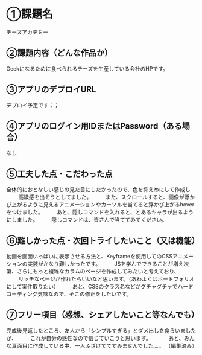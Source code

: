 # ①課題名
チーズアカデミー

## ②課題内容（どんな作品か）
Geekになるために食べられるチーズを生産している会社のHPです。

## ③アプリのデプロイURL
デプロイ予定です；；

## ④アプリのログイン用IDまたはPassword（ある場合）
なし

## ⑤工夫した点・こだわった点
全体的におとなしい感じの見た目にしたかったので、色を抑えめにして作成し
　　  高級感を出そうとしてました。
 　　 また、スクロールすると、画像が浮かび上がるように見えるアニメーションやカーソルを当てると浮かび上がるhoverをつけました。
　　  あと、隠しコマンドを入れると、とあるキャラが出るようにしました。
　　  隠しコマンドは、皆さんで当ててみてください。


## ⑥難しかった点・次回トライしたいこと（又は機能）
動画を画面いっぱいに表示させる方法と、Keyframeを使用してのCSSアニメーションの実装がかなり難しかったです。
　　   JSを学んでできることが増え次第、さらにもっと複雑なカラムのページを作成してみたいと考えており、
　　   リッチなページが作れたらいいなと思います。（あわよくばポートフォリオにして案件取りたい）
　　   あと、CSSのクラス名などがグチャグチャでハードコーディング気味なので、そこの修正をしたいです。


## ⑦フリー項目（感想、シェアしたいこと等なんでも）
  完成後見返したところ、友人から「シンプルすぎる」とダメ出しを食らいましたが、
　　   これが自分の感性なので信じていこうと思います。
　　　あと、みんな真面目に作成している中、一人ふざけててすみませんでした。。。 （編集済み） 